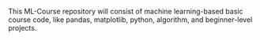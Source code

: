 This ML-Course repository will consist of machine learning-based basic course code, like pandas, matplotlib, python, algorithm, and beginner-level projects.
